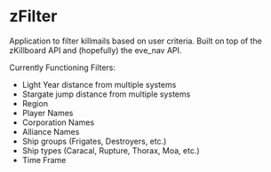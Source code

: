 # zFilter

Application to filter killmails based on user criteria. Built on top of the zKillboard API and (hopefully) the eve_nav API. 

Currently Functioning Filters:
  - Light Year distance from multiple systems
  - Stargate jump distance from multiple systems
  - Region
  - Player Names
  - Corporation Names
  - Alliance Names
  - Ship groups (Frigates, Destroyers, etc.)
  - Ship types (Caracal, Rupture, Thorax, Moa, etc.)
  - Time Frame
